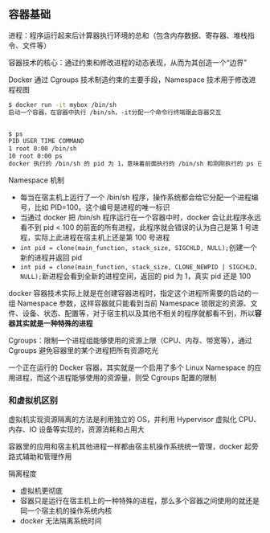 ## 容器基础

进程：程序运行起来后计算器执行环境的总和（包含内存数据、寄存器、堆栈指令、文件等）

容器技术的核心：通过约束和修改进程的动态表现，从而为其创造一个“边界”

Docker 通过 Cgroups 技术制造约束的主要手段，Namespace 技术用于修改进程视图

```sh
$ docker run -it mybox /bin/sh
启动一个容器，在容器中执行 /bin/sh，-it分配一个命令行终端跟此容器交互


$ ps
PID USER TIME COMMAND
1 root 0:00 /bin/sh
10 root 0:00 ps
docker 执行的 /bin/sh 的 pid 为 1，意味着前面执行的 /bin/sh 和刚刚执行的 ps 已被 docker 隔离在一个跟宿主机完全不同的世界
```

Namespace 机制
 - 每当在宿主机上运行了一个 /bin/sh 程序，操作系统都会给它分配一个进程编号，比如 PID=100。这个编号是进程的唯一标识
 - 当通过 docker 把 /bin/sh 程序运行在一个容器中时，docker 会让此程序永远看不到 pid < 100 的前面的所有进程，此程序就会错误的认为自己是第 1 号进程，实际上此进程在宿主机上还是第 100 号进程
 - `int pid = clone(main_function, stack_size, SIGCHLD, NULL);`创建一个新的进程并返回 pid
 - `int pid = clone(main_function, stack_size, CLONE_NEWPID | SIGCHLD, NULL);`新进程会看到全新的进程空间，返回的 pid 为 1，真实 pid 还是 100

docker 容器技术实际上就是在创建容器进程时，指定这个进程所需要的启动的一组 Namespace 参数，这样容器就只能看到当前 Namespace 锁限定的资源、文件、设备、状态、配置等，对于宿主机以及其他不相关的程序就都看不到，所以**容器其实就是一种特殊的进程**

Cgroups：限制一个进程组能够使用的资源上限（CPU、内存、带宽等），通过 Cgroups 避免容器里的某个进程把所有资源吃光

一个正在运行的 Docker 容器，其实就是一个启用了多个 Linux Namespace 的应用进程，而这个进程能够使用的资源量，则受 Cgroups 配置的限制

### 和虚拟机区别

虚拟机实现资源隔离的方法是利用独立的 OS，并利用 Hypervisor 虚拟化 CPU、内存、IO 设备等实现的，资源消耗和占用大

容器里的应用和宿主机其他进程一样都由宿主机操作系统统一管理，docker 起旁路式辅助和管理作用

隔离程度
  - 虚拟机更彻底
  - 容器只是运行在宿主机上的一种特殊的进程，那么多个容器之间使用的就还是同一个宿主机的操作系统内核
  - docker 无法隔离系统时间

